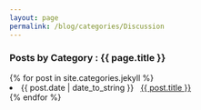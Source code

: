 ```yaml
---
layout: page
permalink: /blog/categories/Discussion
---
```

 
<h3> Posts by Category : {{ page.title }} </h3>

<div class="card">
{% for post in site.categories.jekyll %}
 <li class="category-posts"><span>{{ post.date | date_to_string }}</span> &nbsp; <a href="{{ post.url }}">{{ post.title }}</a></li>
{% endfor %}
</div>